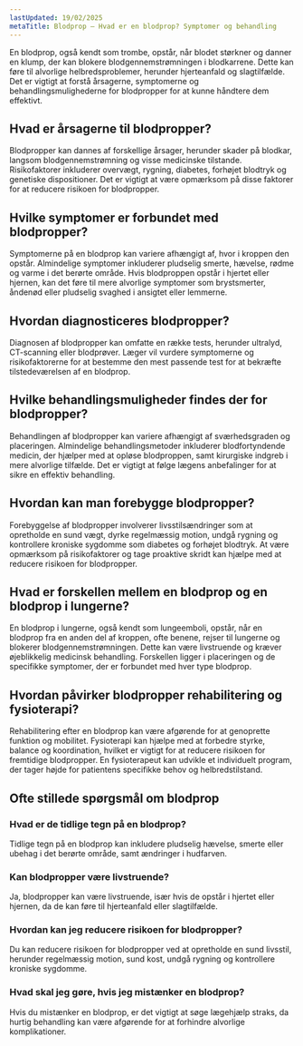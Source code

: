 ```yaml
---
lastUpdated: 19/02/2025
metaTitle: Blodprop – Hvad er en blodprop? Symptomer og behandling
---
```


En blodprop, også kendt som trombe, opstår, når blodet størkner og danner en klump, der kan blokere blodgennemstrømningen i blodkarrene. Dette kan føre til alvorlige helbredsproblemer, herunder hjerteanfald og slagtilfælde. Det er vigtigt at forstå årsagerne, symptomerne og behandlingsmulighederne for blodpropper for at kunne håndtere dem effektivt.

## Hvad er årsagerne til blodpropper?

Blodpropper kan dannes af forskellige årsager, herunder skader på blodkar, langsom blodgennemstrømning og visse medicinske tilstande. Risikofaktorer inkluderer overvægt, rygning, diabetes, forhøjet blodtryk og genetiske dispositioner. Det er vigtigt at være opmærksom på disse faktorer for at reducere risikoen for blodpropper.

## Hvilke symptomer er forbundet med blodpropper?

Symptomerne på en blodprop kan variere afhængigt af, hvor i kroppen den opstår. Almindelige symptomer inkluderer pludselig smerte, hævelse, rødme og varme i det berørte område. Hvis blodproppen opstår i hjertet eller hjernen, kan det føre til mere alvorlige symptomer som brystsmerter, åndenød eller pludselig svaghed i ansigtet eller lemmerne.

## Hvordan diagnosticeres blodpropper?

Diagnosen af blodpropper kan omfatte en række tests, herunder ultralyd, CT-scanning eller blodprøver. Læger vil vurdere symptomerne og risikofaktorerne for at bestemme den mest passende test for at bekræfte tilstedeværelsen af en blodprop.

## Hvilke behandlingsmuligheder findes der for blodpropper?

Behandlingen af blodpropper kan variere afhængigt af sværhedsgraden og placeringen. Almindelige behandlingsmetoder inkluderer blodfortyndende medicin, der hjælper med at opløse blodproppen, samt kirurgiske indgreb i mere alvorlige tilfælde. Det er vigtigt at følge lægens anbefalinger for at sikre en effektiv behandling.

## Hvordan kan man forebygge blodpropper?

Forebyggelse af blodpropper involverer livsstilsændringer som at opretholde en sund vægt, dyrke regelmæssig motion, undgå rygning og kontrollere kroniske sygdomme som diabetes og forhøjet blodtryk. At være opmærksom på risikofaktorer og tage proaktive skridt kan hjælpe med at reducere risikoen for blodpropper.

## Hvad er forskellen mellem en blodprop og en blodprop i lungerne?

En blodprop i lungerne, også kendt som lungeemboli, opstår, når en blodprop fra en anden del af kroppen, ofte benene, rejser til lungerne og blokerer blodgennemstrømningen. Dette kan være livstruende og kræver øjeblikkelig medicinsk behandling. Forskellen ligger i placeringen og de specifikke symptomer, der er forbundet med hver type blodprop.

## Hvordan påvirker blodpropper rehabilitering og fysioterapi?

Rehabilitering efter en blodprop kan være afgørende for at genoprette funktion og mobilitet. Fysioterapi kan hjælpe med at forbedre styrke, balance og koordination, hvilket er vigtigt for at reducere risikoen for fremtidige blodpropper. En fysioterapeut kan udvikle et individuelt program, der tager højde for patientens specifikke behov og helbredstilstand.

## Ofte stillede spørgsmål om blodprop

### Hvad er de tidlige tegn på en blodprop?

Tidlige tegn på en blodprop kan inkludere pludselig hævelse, smerte eller ubehag i det berørte område, samt ændringer i hudfarven.

### Kan blodpropper være livstruende?

Ja, blodpropper kan være livstruende, især hvis de opstår i hjertet eller hjernen, da de kan føre til hjerteanfald eller slagtilfælde.

### Hvordan kan jeg reducere risikoen for blodpropper?

Du kan reducere risikoen for blodpropper ved at opretholde en sund livsstil, herunder regelmæssig motion, sund kost, undgå rygning og kontrollere kroniske sygdomme.

### Hvad skal jeg gøre, hvis jeg mistænker en blodprop?

Hvis du mistænker en blodprop, er det vigtigt at søge lægehjælp straks, da hurtig behandling kan være afgørende for at forhindre alvorlige komplikationer.
